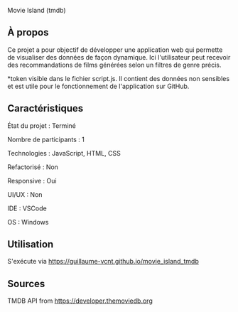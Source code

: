 Movie Island (tmdb)

## À propos

Ce projet a pour objectif de développer une application web qui permette de visualiser des données de façon dynamique. Ici l'utilisateur peut recevoir des recommandations de
films générées selon un filtres de genre précis.

*token visible dans le fichier script.js. Il contient des données non sensibles et est utile pour le fonctionnement de l'application sur GitHub.

## Caractéristiques

État du projet : Terminé

Nombre de participants : 1 

Technologies : JavaScript, HTML, CSS

Refactorisé : Non 

Responsive : Oui

UI/UX : Non

IDE : VSCode

OS : Windows 

## Utilisation

S'exécute via https://guillaume-vcnt.github.io/movie_island_tmdb

## Sources

TMDB API from https://developer.themoviedb.org
